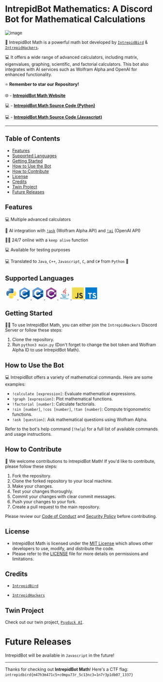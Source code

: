 # IntrepidBot Mathematics: A Discord Bot for Mathematical Calculations 

![image](https://github.com/intrepidbird/intrepidbot/assets/140008493/7ca66ad9-1da6-4764-99e4-ef0b09cd542c)

🤖 IntrepidBot Math is a powerful math bot developed by [`IntrepidBird`](https://github.com/intrepidbird) & [`IntrepidHackers`](https://sites.google.com/view/intrepidhackers).

💻 It offers a wide range of advanced calculators, including matrix, eigenvalues, graphing, scientific, and factorial calculators. This bot also integrates with AI services such as Wolfram Alpha and OpenAI for enhanced functionality.

⭐ **Remember to star our Repository!**

🌐 - [**IntrepidBot Math Website**](https://sites.google.com/view/intrepidbot-math)

💻 - [**IntrepidBot Math Source Code (Python)**](https://github.com/intrepidbird/intrepidbot/blob/main/mathbot/main.py)

💻 - [**IntrepidBot Math Source Code (Javascript)**](https://github.com/intrepidbird/intrepidbot/blob/main/mathbot/javascript-translation.js)

--------------------------------------------------------------------------------------------------------------------------------------------------------------------------------------------------------------------
## Table of Contents

- [Features](#features)
- [Supported Languages](#supported-languages)
- [Getting Started](#getting-started)
- [How to Use the Bot](#how-to-use-the-bot)
- [How to Contribute](#how-to-contribute)
- [License](#license)
- [Credits](#credits)
- [Twin Project](#twin-project)
- [Future Releases](#future-releases)



## Features

💻 Multiple advanced calculators

🤖 AI integration with [`!ask`](https://github.com/intrepidbird/intrepidbot/blob/main/mathbot/wolfram.py) (Wolfram Alpha API) and [`!ai`](https://github.com/intrepidbird/intrepidbot/blob/main/mathbot/openai.py) (OpenAI API)

👨‍💻 24/7 online with a `keep alive` function

💻 Available for testing purposes

💻 Translated to `Java`, `C++`, `Javascript`, `C`, and `C#` from `Python` 🥳


## Supported Languages

<p align="left"> <a href=https://github.com/intrepidbird/intrepidbot/blob/main/mathbot/main.py target="_blank" rel="noreferrer"> <img src="https://raw.githubusercontent.com/devicons/devicon/master/icons/python/python-original.svg" alt="python" width="40" height="40"/> </a> <a href="https://github.com/intrepidbird/intrepidbot/blob/main/mathbot/factorial-translation.c" target="_blank" rel="noreferrer"> <img src="https://raw.githubusercontent.com/devicons/devicon/master/icons/c/c-original.svg" alt="c" width="40" height="40"/> </a> <a href="https://github.com/intrepidbird/intrepidbot/blob/main/mathbot/cpp-translation.cpp" target="_blank" rel="noreferrer"> <img src="https://raw.githubusercontent.com/devicons/devicon/master/icons/cplusplus/cplusplus-original.svg" alt="cplusplus" width="40" height="40"/> </a> <a href="https://github.com/intrepidbird/intrepidbot/blob/main/mathbot/cs-translation.cs" target="_blank" rel="noreferrer"> <img src="https://raw.githubusercontent.com/devicons/devicon/master/icons/csharp/csharp-original.svg" alt="csharp" width="40" height="40"/> </a> <a href="https://github.com/intrepidbird/intrepidbot/blob/main/mathbot/java-translation.java" target="_blank" rel="noreferrer"> <img src="https://raw.githubusercontent.com/devicons/devicon/master/icons/java/java-original.svg" alt="java" width="40" height="40"/> </a> <a href="https://github.com/intrepidbird/intrepidbot/blob/main/mathbot/javascript-translation.js" target="_blank" rel="noreferrer"> <img src="https://raw.githubusercontent.com/devicons/devicon/master/icons/javascript/javascript-original.svg" alt="javascript" width="40" height="40"/> </a> <a href="https://github.com/intrepidbird/intrepidbot/blob/main/mathbot/typescript-translation.ts" target="_blank" rel="noreferrer"> <img src="https://raw.githubusercontent.com/devicons/devicon/master/icons/typescript/typescript-original.svg" alt="typescript" width="40" height="40"/> </a> </p>
</p>

## Getting Started

👨‍💻 To use IntrepidBot Math, you can either join the  `IntrepidHackers` Discord Server or follow these steps:

1. Clone the repository.
2. Run `python3 main.py` (Don't forget to change the bot token and Wolfram Alpha ID to use IntrepidBot Math).


## How to Use the Bot

💻 IntrepidBot offers a variety of mathematical commands. Here are some examples:

* `!calculate [expression]`: Evaluate mathematical expressions.
* `!graph [expression]`: Plot mathematical functions.
* `!factorial [number]`: Calculate factorials.
* `!sin [number]`, `!cos [number]`, `!tan [number]`: Compute trigonometric functions.
* `!ask [question]`: Ask mathematical questions using Wolfram Alpha.

Refer to the bot's help command (`!help`) for a full list of available commands and usage instructions.



## How to Contribute

🥳 We welcome contributions to IntrepidBot Math! If you'd like to contribute, please follow these steps:

1. Fork the repository.
2. Clone the forked repository to your local machine.
3. Make your changes.
4. Test your changes thoroughly.
5. Commit your changes with clear commit messages.
6. Push your changes to your fork.
7. Create a pull request to the main repository.

Please review our [Code of Conduct](https://github.com/intrepidbird/intrepidbot/blob/main/CODE-OF-CONDUCT.md) and [Security Policy](https://github.com/intrepidbird/intrepidbot/blob/main/SECURITY.md) before contributing.

## License

* IntrepidBot Math is licensed under the [MIT License](https://en.wikipedia.org/wiki/MIT_License) which allows other developers to use, modify, and distribute the code.
* Please refer to the [LICENSE](https://github.com/intrepidbird/intrepidbot/blob/main/LICENSE) file for more details on permissions and limitations.

## Credits

* [`IntrepidBird`](https://github.com/intrepidbird)

* [`IntrepidHackers`](https://sites.google.com/view/intrepidhackers)


## Twin Project

Check out our twin project, [`Psyduck AI`](https://github.com/intrepidbird/psyduck).

# Future Releases

IntrepidBot will be available in `Javascript` in the future!

---------------------------------------------------------------------------------------------------------------------------------------------------------------------------------------------------
Thanks for checking out **IntrepidBot Math**! 
Here's a CTF flag: `intrepidbird{m47h3m471c5+c0mpu73r_5c13nc3=1n7r3p1db07_1337}`
